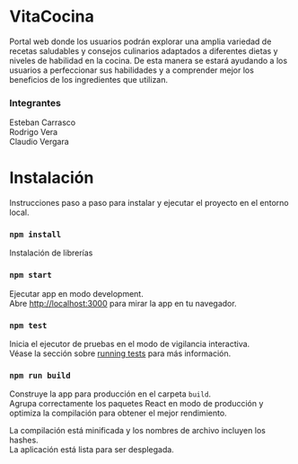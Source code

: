 # VitaCocina
Portal web donde los usuarios podrán explorar una amplia variedad de recetas saludables y consejos culinarios adaptados a diferentes dietas y niveles de habilidad en la cocina. De esta manera se estará ayudando a los usuarios a perfeccionar sus habilidades y a comprender mejor los beneficios de los ingredientes que utilizan.

### Integrantes
Esteban Carrasco \
Rodrigo Vera \
Claudio Vergara 

# Instalación
Instrucciones paso a paso para instalar y ejecutar el proyecto en el entorno local.

### `npm install`
Instalación de librerías

### `npm start`
Ejecutar app en modo development.\
Abre [http://localhost:3000](http://localhost:3000) para mirar la app en tu navegador.

### `npm test`
Inicia el ejecutor de pruebas en el modo de vigilancia interactiva.\
Véase la sección sobre [running tests](https://facebook.github.io/create-react-app/docs/running-tests) para más información.

### `npm run build`
Construye la app para producción en el carpeta `build`.\
Agrupa correctamente los paquetes React en modo de producción y optimiza la compilación para obtener el mejor rendimiento.

La compilación está minificada y los nombres de archivo incluyen los hashes.\
La aplicación está lista para ser desplegada.


